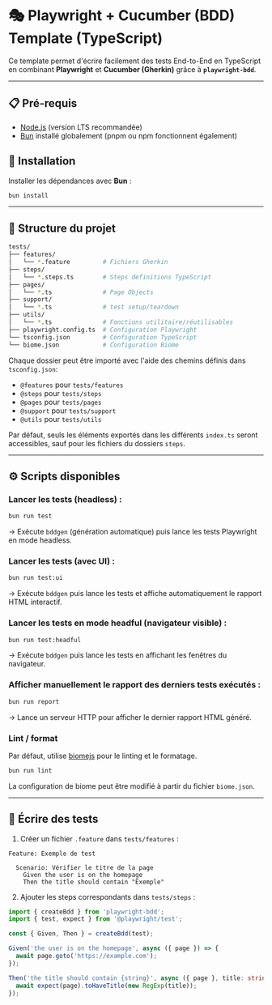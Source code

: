 # 🎭 Playwright + Cucumber (BDD) Template (TypeScript)

Ce template permet d'écrire facilement des tests End-to-End en TypeScript en combinant **Playwright** et **Cucumber (Gherkin)** grâce à **`playwright-bdd`**.

---

## 📋 Pré-requis

- [Node.js](https://nodejs.org/) (version LTS recommandée)
- [Bun](https://bun.sh/) installé globalement (pnpm ou npm fonctionnent également)


## 🚀 Installation

Installer les dépendances avec **Bun** :

```bash
bun install
```

---

## 📂 Structure du projet

```bash
tests/
├── features/
│   └── *.feature         # Fichiers Gherkin
├── steps/
│   └── *.steps.ts        # Steps definitions TypeScript
├── pages/
│   └── *.ts              # Page Objects
├── support/
│   └── *.ts              # test setup/teardown
├── utils/
│   └── *.ts              # Fonctions utilitaire/réutilisables  
├── playwright.config.ts  # Configuration Playwright
└── tsconfig.json         # Configuration TypeScript
└── biome.json            # Configuration Biome
```

Chaque dossier peut être importé avec l'aide des chemins définis dans `tsconfig.json`:
- `@features` pour `tests/features`
- `@steps` pour `tests/steps`
- `@pages` pour `tests/pages`
- `@support` pour `tests/support`
- `@utils` pour `tests/utils`

Par défaut, seuls les éléments exportés dans les différents `index.ts` seront accessibles, sauf pour les fichiers du dossiers `steps`.

---
## ⚙️ Scripts disponibles

### **Lancer les tests (headless)** :

```bash
bun run test
```
→ Exécute `bddgen` (génération automatique) puis lance les tests Playwright en mode headless.

### **Lancer les tests (avec UI)** :

```bash
bun run test:ui
```
→ Exécute `bddgen` puis lance les tests et affiche automatiquement le rapport HTML interactif.

### **Lancer les tests en mode headful (navigateur visible)** :

```bash
bun run test:headful
```
→ Exécute `bddgen` puis lance les tests en affichant les fenêtres du navigateur.

### **Afficher manuellement le rapport des derniers tests exécutés** :

```bash
bun run report
```
→ Lance un serveur HTTP pour afficher le dernier rapport HTML généré.

### Lint / format
Par défaut, utilise [biomejs](https://biomejs.dev) pour le linting et le formatage.

```bash
bun run lint
```

La configuration de biome peut être modifié à partir du fichier `biome.json`.

---
## 📝 Écrire des tests

1. Créer un fichier `.feature` dans `tests/features` :

```gherkin
Feature: Exemple de test

  Scenario: Vérifier le titre de la page
    Given the user is on the homepage
    Then the title should contain "Exemple"
```

2. Ajouter les steps correspondants dans `tests/steps` :

```ts
import { createBdd } from 'playwright-bdd';
import { test, expect } from '@playwright/test';

const { Given, Then } = createBdd(test);

Given('the user is on the homepage', async ({ page }) => {
  await page.goto('https://example.com');
});

Then('the title should contain {string}', async ({ page }, title: string) => {
  await expect(page).toHaveTitle(new RegExp(title));
});
```